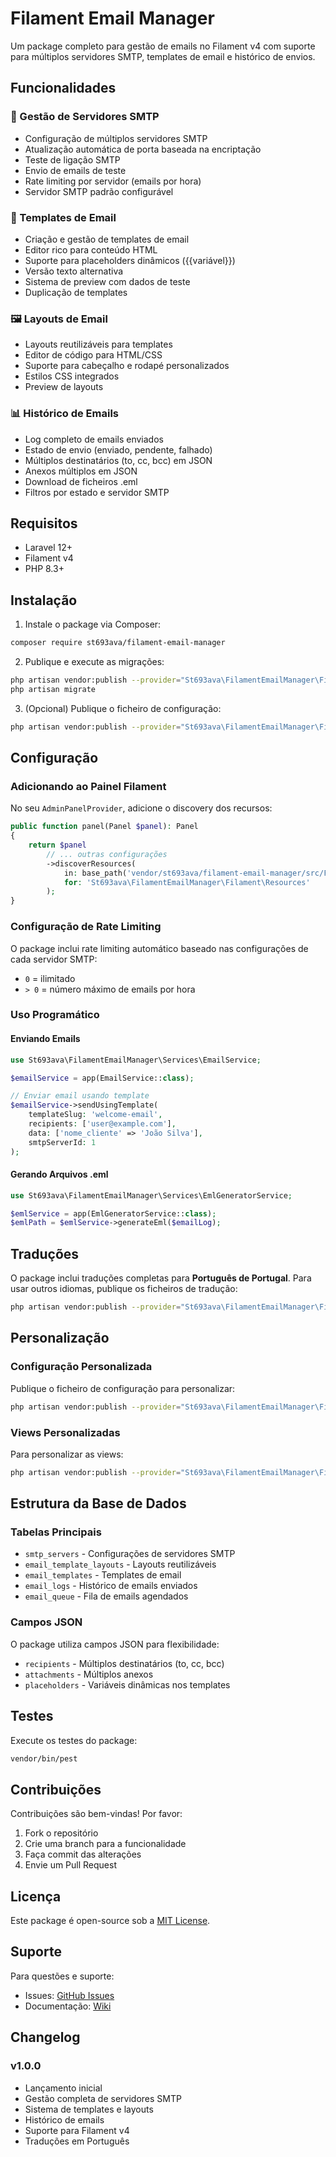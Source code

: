 # Filament Email Manager

Um package completo para gestão de emails no Filament v4 com suporte para múltiplos servidores SMTP, templates de email e histórico de envios.

## Funcionalidades

### 📧 Gestão de Servidores SMTP
- Configuração de múltiplos servidores SMTP
- Atualização automática de porta baseada na encriptação
- Teste de ligação SMTP
- Envio de emails de teste
- Rate limiting por servidor (emails por hora)
- Servidor SMTP padrão configurável

### 🎨 Templates de Email
- Criação e gestão de templates de email
- Editor rico para conteúdo HTML
- Suporte para placeholders dinâmicos ({{variável}})
- Versão texto alternativa
- Sistema de preview com dados de teste
- Duplicação de templates

### 🖼️ Layouts de Email
- Layouts reutilizáveis para templates
- Editor de código para HTML/CSS
- Suporte para cabeçalho e rodapé personalizados
- Estilos CSS integrados
- Preview de layouts

### 📊 Histórico de Emails
- Log completo de emails enviados
- Estado de envio (enviado, pendente, falhado)
- Múltiplos destinatários (to, cc, bcc) em JSON
- Anexos múltiplos em JSON
- Download de ficheiros .eml
- Filtros por estado e servidor SMTP

## Requisitos

- Laravel 12+
- Filament v4
- PHP 8.3+

## Instalação

1. Instale o package via Composer:
```bash
composer require st693ava/filament-email-manager
```

2. Publique e execute as migrações:
```bash
php artisan vendor:publish --provider="St693ava\FilamentEmailManager\FilamentEmailManagerServiceProvider" --tag="migrations"
php artisan migrate
```

3. (Opcional) Publique o ficheiro de configuração:
```bash
php artisan vendor:publish --provider="St693ava\FilamentEmailManager\FilamentEmailManagerServiceProvider" --tag="config"
```

## Configuração

### Adicionando ao Painel Filament

No seu `AdminPanelProvider`, adicione o discovery dos recursos:

```php
public function panel(Panel $panel): Panel
{
    return $panel
        // ... outras configurações
        ->discoverResources(
            in: base_path('vendor/st693ava/filament-email-manager/src/Filament/Resources'),
            for: 'St693ava\FilamentEmailManager\Filament\Resources'
        );
}
```

### Configuração de Rate Limiting

O package inclui rate limiting automático baseado nas configurações de cada servidor SMTP:

- `0` = ilimitado
- `> 0` = número máximo de emails por hora

### Uso Programático

#### Enviando Emails

```php
use St693ava\FilamentEmailManager\Services\EmailService;

$emailService = app(EmailService::class);

// Enviar email usando template
$emailService->sendUsingTemplate(
    templateSlug: 'welcome-email',
    recipients: ['user@example.com'],
    data: ['nome_cliente' => 'João Silva'],
    smtpServerId: 1
);
```

#### Gerando Arquivos .eml

```php
use St693ava\FilamentEmailManager\Services\EmlGeneratorService;

$emlService = app(EmlGeneratorService::class);
$emlPath = $emlService->generateEml($emailLog);
```

## Traduções

O package inclui traduções completas para **Português de Portugal**. Para usar outros idiomas, publique os ficheiros de tradução:

```bash
php artisan vendor:publish --provider="St693ava\FilamentEmailManager\FilamentEmailManagerServiceProvider" --tag="lang"
```

## Personalização

### Configuração Personalizada

Publique o ficheiro de configuração para personalizar:

```bash
php artisan vendor:publish --provider="St693ava\FilamentEmailManager\FilamentEmailManagerServiceProvider" --tag="config"
```

### Views Personalizadas

Para personalizar as views:

```bash
php artisan vendor:publish --provider="St693ava\FilamentEmailManager\FilamentEmailManagerServiceProvider" --tag="views"
```

## Estrutura da Base de Dados

### Tabelas Principais

- `smtp_servers` - Configurações de servidores SMTP
- `email_template_layouts` - Layouts reutilizáveis
- `email_templates` - Templates de email
- `email_logs` - Histórico de emails enviados
- `email_queue` - Fila de emails agendados

### Campos JSON

O package utiliza campos JSON para flexibilidade:

- `recipients` - Múltiplos destinatários (to, cc, bcc)
- `attachments` - Múltiplos anexos
- `placeholders` - Variáveis dinâmicas nos templates

## Testes

Execute os testes do package:

```bash
vendor/bin/pest
```

## Contribuições

Contribuições são bem-vindas! Por favor:

1. Fork o repositório
2. Crie uma branch para a funcionalidade
3. Faça commit das alterações
4. Envie um Pull Request

## Licença

Este package é open-source sob a [MIT License](LICENSE).

## Suporte

Para questões e suporte:

- Issues: [GitHub Issues](https://github.com/st693ava/filament-email-manager/issues)
- Documentação: [Wiki](https://github.com/st693ava/filament-email-manager/wiki)

## Changelog

### v1.0.0
- Lançamento inicial
- Gestão completa de servidores SMTP
- Sistema de templates e layouts
- Histórico de emails
- Suporte para Filament v4
- Traduções em Português
